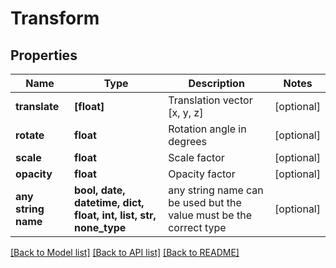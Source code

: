 # Transform


## Properties
Name | Type | Description | Notes
------------ | ------------- | ------------- | -------------
**translate** | **[float]** | Translation vector [x, y, z] | [optional] 
**rotate** | **float** | Rotation angle in degrees | [optional] 
**scale** | **float** | Scale factor | [optional] 
**opacity** | **float** | Opacity factor | [optional] 
**any string name** | **bool, date, datetime, dict, float, int, list, str, none_type** | any string name can be used but the value must be the correct type | [optional]

[[Back to Model list]](../README.md#documentation-for-models) [[Back to API list]](../README.md#documentation-for-api-endpoints) [[Back to README]](../README.md)


